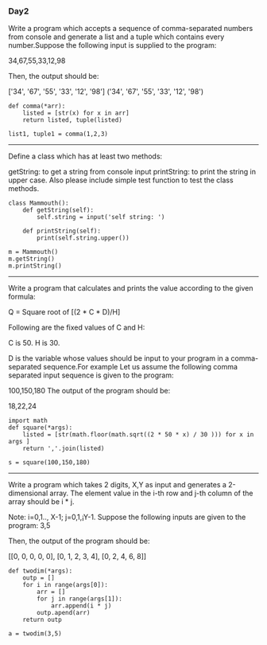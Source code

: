 ### Day2

Write a program which accepts a sequence of comma-separated numbers from console and generate a list and a tuple which contains every number.Suppose the following input is supplied to the program:

34,67,55,33,12,98

Then, the output should be:

['34', '67', '55', '33', '12', '98']
('34', '67', '55', '33', '12', '98')

```
def comma(*arr):
    listed = [str(x) for x in arr]
    return listed, tuple(listed)

list1, tuple1 = comma(1,2,3) 
```   
---


Define a class which has at least two methods:

getString: to get a string from console input
printString: to print the string in upper case.
Also please include simple test function to test the class methods.

```
class Mammouth():
    def getString(self):
        self.string = input('self string: ')

    def printString(self):
        print(self.string.upper())

m = Mammouth()
m.getString()
m.printString()
``` 

---

Write a program that calculates and prints the value according to the given formula:

Q = Square root of [(2 * C * D)/H]

Following are the fixed values of C and H:

C is 50. H is 30.

D is the variable whose values should be input to your program in a comma-separated sequence.For example Let us assume the following comma separated input sequence is given to the program:

100,150,180
The output of the program should be:

18,22,24

```
import math
def square(*args):
    listed = [str(math.floor(math.sqrt((2 * 50 * x) / 30 ))) for x in args ]
    return ','.join(listed)

s = square(100,150,180)
``` 
---

Write a program which takes 2 digits, X,Y as input and generates a 2-dimensional array. The element value in the i-th row and j-th column of the array should be i * j.

Note: i=0,1.., X-1; j=0,1,¡­Y-1. Suppose the following inputs are given to the program: 3,5

Then, the output of the program should be:

[[0, 0, 0, 0, 0], [0, 1, 2, 3, 4], [0, 2, 4, 6, 8]]

```
def twodim(*args):
    outp = []
    for i in range(args[0]):
        arr = []
        for j in range(args[1]):
            arr.append(i * j)
        outp.apend(arr)
    return outp

a = twodim(3,5)
```

